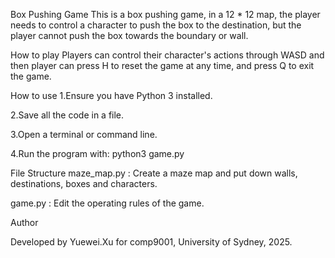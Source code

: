 Box Pushing Game
This is a box pushing game, in a 12 * 12 map, the player needs to control a character to push the box to the destination, but the player cannot push the box towards the boundary or wall.



How to play
Players can control their character's actions through WASD and then player can press H to reset the game at any time, and press Q to exit the game.




How to use
1.Ensure you have Python 3 installed.

2.Save all the code in a file.

3.Open a terminal or command line.

4.Run the program with:  python3 game.py




File Structure
maze_map.py : Create a maze map and put down walls, destinations, boxes and characters.

game.py : Edit the operating rules of the game.

Author

Developed by Yuewei.Xu for comp9001, University of Sydney, 2025.

